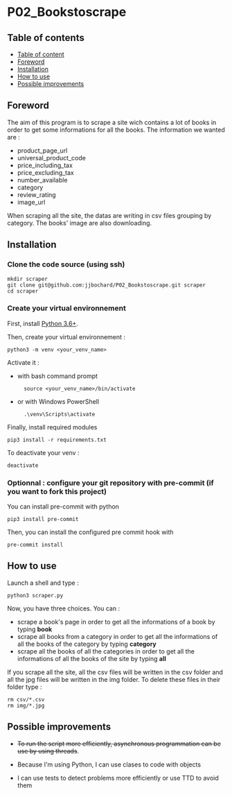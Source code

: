 # P02_Bookstoscrape

## Table of contents
- [Table of content](#table-of-content)
- [Foreword](#foreword)
- [Installation](#installation)
- [How to use](#how-to-use)
- [Possible improvements](#possible-improvements)

## Foreword

The aim of this program is to scrape a site wich contains a lot of books in order to get some informations for all the books.
The information we wanted are :
- product_page_url
- universal_product_code
- price_including_tax
- price_excluding_tax
- number_available
- category
- review_rating
- image_url

When scraping all the site, the datas are writing in csv files grouping by category. The books' image are also downloading.


## Installation

### Clone the code source (using ssh)

    mkdir scraper
    git clone git@github.com:jjbochard/P02_Bookstoscrape.git scraper
    cd scraper

### Create your virtual environnement

First, install [Python 3.6+](https://www.python.org/downloads/).

Then, create your virtual environnement :

    python3 -m venv <your_venv_name>

Activate it :

- with bash command prompt

        source <your_venv_name>/bin/activate

- or with Windows PowerShell

        .\venv\Scripts\activate

Finally, install required modules

    pip3 install -r requirements.txt

To deactivate your venv :

    deactivate

### Optionnal : configure your git repository with pre-commit (if you want to fork this project)

You can install pre-commit with python

    pip3 install pre-commit

Then, you can install the configured pre commit hook with

    pre-commit install

## How to use

Launch a shell and type :

    python3 scraper.py

Now, you have three choices. You can :

- scrape a book's page in order to get all the informations of a book by typing **book**
- scrape all books from a category in order to get all the informations of all the books of the category by typing **category**
- scrape all the books of all the categories in order to get all the informations of all the books of the site by typing **all**

If you scrape all the site, all the csv files will be written in the csv folder and all the jpg files will be written in the img folder.
To delete these files in their folder type :

    rm csv/*.csv
    rm img/*.jpg

## Possible improvements

- ~~To run the script more efficiently, asynchronous programmation can be use by using threads~~.

- Because I'm using Python, I can use clases to code with objects

- I can use tests to detect problems more efficiently or use TTD to avoid them
